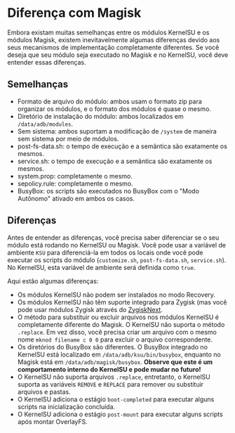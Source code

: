 # Diferença com Magisk

Embora existam muitas semelhanças entre os módulos KernelSU e os módulos Magisk, existem inevitavelmente algumas diferenças devido aos seus mecanismos de implementação completamente diferentes. Se você deseja que seu módulo seja executado no Magisk e no KernelSU, você deve entender essas diferenças.

## Semelhanças

- Formato de arquivo do módulo: ambos usam o formato zip para organizar os módulos, e o formato dos módulos é quase o mesmo.
- Diretório de instalação do módulo: ambos localizados em `/data/adb/modules`.
- Sem sistema: ambos suportam a modificação de `/system` de maneira sem sistema por meio de módulos.
- post-fs-data.sh: o tempo de execução e a semântica são exatamente os mesmos.
- service.sh: o tempo de execução e a semântica são exatamente os mesmos.
- system.prop: completamente o mesmo.
- sepolicy.rule: completamente o mesmo.
- BusyBox: os scripts são executados no BusyBox com o "Modo Autônomo" ativado em ambos os casos.

## Diferenças

Antes de entender as diferenças, você precisa saber diferenciar se o seu módulo está rodando no KernelSU ou Magisk. Você pode usar a variável de ambiente `KSU` para diferenciá-la em todos os locais onde você pode executar os scripts do módulo (`customize.sh`, `post-fs-data.sh`, `service.sh`). No KernelSU, esta variável de ambiente será definida como `true`.

Aqui estão algumas diferenças:

- Os módulos KernelSU não podem ser instalados no modo Recovery.
- Os módulos KernelSU não têm suporte integrado para Zygisk (mas você pode usar módulos Zygisk através do [ZygiskNext](https://github.com/Dr-TSNG/ZygiskNext).
- O método para substituir ou excluir arquivos nos módulos KernelSU é completamente diferente do Magisk. O KernelSU não suporta o método `.replace`. Em vez disso, você precisa criar um arquivo com o mesmo nome `mknod filename c 0 0` para excluir o arquivo correspondente.
- Os diretórios do BusyBox são diferentes. O BusyBox integrado no KernelSU está localizado em `/data/adb/ksu/bin/busybox`, enquanto no Magisk está em `/data/adb/magisk/busybox`. **Observe que este é um comportamento interno do KernelSU e pode mudar no futuro!**
- O KernelSU não suporta arquivos `.replace`, entretanto, o KernelSU suporta as variáveis ​​`REMOVE` e `REPLACE` para remover ou substituir arquivos e pastas.
- O KernelSU adiciona o estágio `boot-completed` para executar alguns scripts na inicialização concluída.
- O KernelSU adiciona o estágio `post-mount` para executar alguns scripts após montar OverlayFS.
